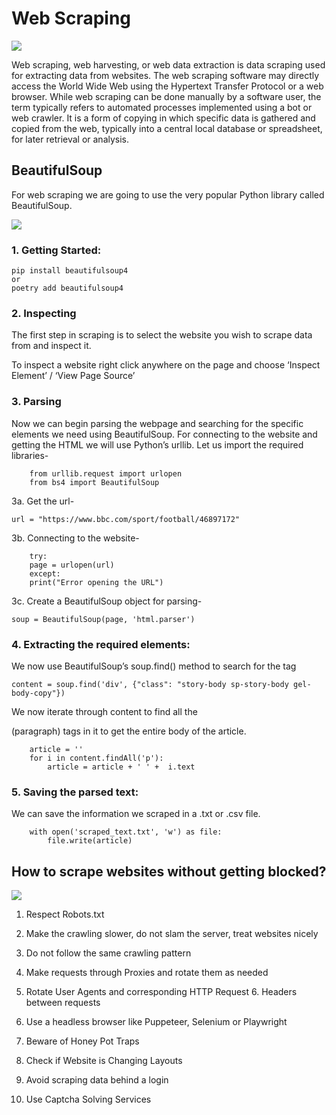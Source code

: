 # Web Scraping
![](https://www.hirinfotech.com/wp-content/uploads/2019/10/What-is-Web-Scraping.png)

Web scraping, web harvesting, or web data extraction is data scraping used for extracting data from websites. The web scraping software may directly access the World Wide Web using the Hypertext Transfer Protocol or a web browser. While web scraping can be done manually by a software user, the term typically refers to automated processes implemented using a bot or web crawler. It is a form of copying in which specific data is gathered and copied from the web, typically into a central local database or spreadsheet, for later retrieval or analysis.



##  BeautifulSoup
For web scraping we are going to use the very popular Python library called BeautifulSoup.

![](https://letslearnabout.net/wp-content/uploads/2019/08/cooking.png)

### 1. Getting Started:

    pip install beautifulsoup4
    or 
    poetry add beautifulsoup4

### 2. Inspecting
The first step in scraping is to select the website you wish to scrape data from and inspect it. 

To inspect a website right click anywhere on the page and choose ‘Inspect Element’ / ‘View Page Source’ 

### 3. Parsing
Now we can begin parsing the webpage and searching for the specific elements we need using BeautifulSoup. For connecting to the website and getting the HTML we will use Python’s urllib. Let us import the required libraries-

        from urllib.request import urlopen
        from bs4 import BeautifulSoup

3a. Get the url-

    url = "https://www.bbc.com/sport/football/46897172"

3b. Connecting to the website-

        try:
        page = urlopen(url)
        except:
        print("Error opening the URL")

3c. Create a BeautifulSoup object for parsing-

    soup = BeautifulSoup(page, 'html.parser')

### 4. Extracting the required elements:
We now use BeautifulSoup’s soup.find() method to search for the tag 

    content = soup.find('div', {"class": "story-body sp-story-body gel-      body-copy"})

We now iterate through content to find all the <p> (paragraph) tags in it to get the entire body of the article.

        article = ''
        for i in content.findAll('p'):
            article = article + ' ' +  i.text

### 5. Saving the parsed text:
We can save the information we scraped in a .txt or .csv file.

        with open('scraped_text.txt', 'w') as file:
            file.write(article)


## How to scrape websites without getting blocked?
![](https://d33wubrfki0l68.cloudfront.net/3466294555380f62f649e2847f93cd82450bdde7/ccefb/blog/web-scraping-without-getting-blocked/6augn0y6fqtlqd08ratm.png)

1. Respect Robots.txt
2. Make the crawling slower, do not slam the server, treat websites nicely

3. Do not follow the same crawling pattern
4. Make requests through Proxies and rotate them as needed
5. Rotate User Agents and corresponding HTTP Request 6. Headers between requests
6. Use a headless browser like Puppeteer, Selenium or Playwright
7. Beware of Honey Pot Traps
8. Check if Website is Changing Layouts
7. Avoid scraping data behind a login
8. Use Captcha Solving Services
